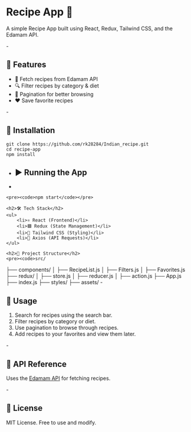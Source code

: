  <h1>Recipe App 🍕</h1>
    <p>A simple Recipe App built using React, Redux, Tailwind CSS, and the Edamam API.</p>
    -
    <h2>📌 Features</h2>
    <ul>
        <li>🌟 Fetch recipes from Edamam API</li>
        <li>🔍 Filter recipes by category & diet</li>
        <li>📄 Pagination for better browsing</li>
        <li>❤️ Save favorite recipes</li>
    </ul>
    -
    <h2>🚀 Installation</h2>
    <pre><code>git clone https://github.com/rk28284/Indian_recipe.git
cd recipe-app
npm install</code></pre>
    
   - <h2>▶️ Running the App</h2>
   -
    <pre><code>npm start</code></pre>
    
    <h2>🛠️ Tech Stack</h2>
    <ul>
        <li>⚛️ React (Frontend)</li>
        <li>🟩 Redux (State Management)</li>
        <li>🎨 Tailwind CSS (Styling)</li>
        <li>📡 Axios (API Requests)</li>
    </ul>
    
    <h2>📂 Project Structure</h2>
    <pre><code>src/
  ├── components/
  │   ├── RecipeList.js
  │   ├── Filters.js
  │   ├── Favorites.js
  ├── redux/
  │   ├── store.js
  │   ├── reducer.js
  │   ├── action.js
  ├── App.js
  ├── index.js
  ├── styles/
  ├── assets/
    </code></pre>
    -
    <h2>📝 Usage</h2>
    <ol>
        <li>Search for recipes using the search bar.</li>
        <li>Filter recipes by category or diet.</li>
        <li>Use pagination to browse through recipes.</li>
        <li>Add recipes to your favorites and view them later.</li>
    </ol>
    -
    <h2>🔗 API Reference</h2>
    <p>Uses the <a href="https://developer.edamam.com/">Edamam API</a> for fetching recipes.</p>
    -
    <h2>📜 License</h2>
    <p>MIT License. Free to use and modify.</p>
